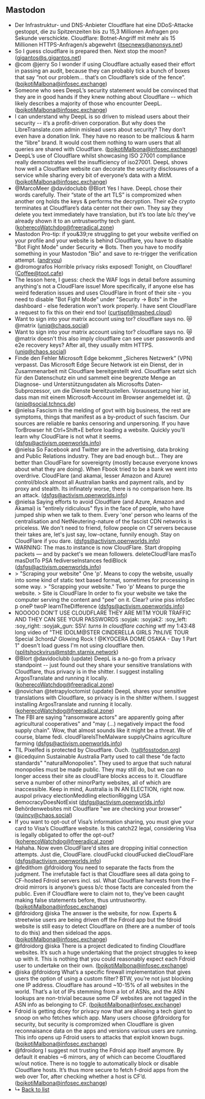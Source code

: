 ## Mastodon

- Der Infrastruktur- und DNS-Anbieter Cloudflare hat eine DDoS-Attacke gestoppt, die zu Spitzenzeiten bis zu 15,3 Millionen Anfragen pro Sekunde verschickte. Cloudflare: Botnet-Angriff mit mehr als 15 Millionen HTTPS-Anfragen/s abgewehrt ([itsecnews@anonsys.net](https://www.heise.de/news/Cloudflare-Botnet-Angriff-mit-mehr-als-15-Millionen-HTTPS-Anfragen-abgewehrt-7070519.html))
- So I guess cloudflare is prepared then. Next stop the moon? ([gigantos@s.gigantos.net](https://s.gigantos.net/@gigantos/108226202024020829))
- @com @jerry So I wonder if using Cloudflare actually eased their effort in passing an audit, because they can probably tick a bunch of boxes that say “not our problem… that’s on Cloudflare’s side of the fence”. ([bojkotiMalbona@infosec.exchange](https://infosec.exchange/@bojkotiMalbona/108221845275233039))
- Someone who sees DeepL’s security statement would be convinced that they are in good hands if they knew nothing about Cloudflare -- which likely describes a majority of those who encounter DeepL. ([bojkotiMalbona@infosec.exchange](https://infosec.exchange/@bojkotiMalbona/108219864107489894))
- I can understand why DeepL is so driven to mislead users about their security -- it’s a profit-driven corporation. But why does the LibreTranslate.com admin mislead users about security? They don’t even have a donation link. They have no reason to be malicious &amp; harm the “libre” brand. It would cost them nothing to warn users that all queries are shared with Cloudflare. ([bojkotiMalbona@infosec.exchange](https://infosec.exchange/@bojkotiMalbona/108219905100511124))
- DeepL’s use of Cloudflare whilst showcasing ISO 27001 compliance really demonstrates well the insufficiency of iso27001. DeepL shows how well a Cloudflare website can decorate the security disclosures of a service while sharing every bit of everyone’s data with a MitM. ([bojkotiMalbona@infosec.exchange](https://infosec.exchange/@bojkotiMalbona/108219851714554080))
- @MarcoMeer @davidoclubb @Blort Yes I have. DeepL chose their words carefully. Their “state of the art TLS” is compromized when another org holds the keys &amp; performs the decryption. Their e2e crypto terminates at Cloudflare’s data center not their own. They say they delete you text immediately have translation, but it’s too late b/c they’ve already shown it to an untrustworthy tech giant. ([koherecoWatchdog@freeradical.zone](https://freeradical.zone/@koherecoWatchdog/108219667424072240))
- Mastodon Pro-tip: if you&39;re struggling to get your website verified on your profile and your website is behind Cloudflare, you have to disable &quot;Bot Fight Mode&quot; under Security =&gt; Bots. Then you have to modify something in your Mastodon &quot;Bio&quot; and save to re-trigger the verification attempt. ([andryou](https://mastodon.social/@andryou/108218913202599968))
- @dromografos Horrible privacy risks exposed! Tonight, on Cloudflare! ([Coffee@toot.cafe](https://toot.cafe/@Coffee/108217640750755724))
- The lesson here, I guess: check the WAF logs in detail before assuming anything's not a CloudFlare issue! More specifically, if anyone else has weird federation issues and uses CloudFlare in front of their site - you need to disable "Bot Fight Mode" under "Security -&gt; Bots" in the dashboard - else federation won't work properly. I have sent CloudFlare a request to fix this on their end too! ([curtispf@mashed.cloud](https://social.mashed.cloud/@curtispf/108216873140742765))
- Want to sign into your matrix account using tor? cloudflare says no. 😿 @matrix ([uniq@chaos.social](https://chaos.social/@uniq/108214086529939675))
- Want to sign into your matrix account using tor? cloudflare says no. 😿 @matrix doesn't this also imply cloudflare can see user passwords and e2e recovery keys? After all, they usually mitm HTTPS. ([uniq@chaos.social](https://chaos.social/@uniq/108212400015010645))
- Finde den Fehler Microsoft Edge bekommt „Sicheres Netzwerk“ (VPN) verpasst. Das Microsoft Edge Secure Network ist ein Dienst, der in Zusammenarbeit mit Cloudflare bereitgestellt wird. Cloudflare setzt sich für den Datenschutz ein und sammelt eine begrenzte Menge an Diagnose- und Unterstützungsdaten als Microsofts Daten-Subprozessor, um die Dienste bereitzustellen. Voraussetzung hier ist, dass man mit einem Microsoft-Account im Browser angemeldet ist. 😜 ([snip@social.tchncs.de](https://social.tchncs.de/@snip/108210396250065663))
- @nielsa Fascism is the melding of govt with big business, the rest are symptoms, things that manifest as a by-product of such fascism. Our sources are reliable re banks censoring and unpersoning. If you have TorBrowser hit Ctrl+Shift+E before loading a website. Quickly you'll learn why CloudFlare is not what it seems. ([dsfgs@activism.openworlds.info](https://activism.openworlds.info/@dsfgs/108208651228597728))
- @nielsa So Facebook and Twitter are in the advertising, data broking and Public Relations industry. They are bad enough but… They are better than CloudFlare for sovereignty (mostly because everyone knows about what they are doing). When Fbook tried to be a bank we went into overdrive. CloudFlare (and akamai, lesser Amazon and Azure) control/block almost all Australian banks and payment rails, and by proxy and stealth. Its infinately worse, there is no comparison here. Its an attack. ([dsfgs@activism.openworlds.info](https://activism.openworlds.info/@dsfgs/108208413666886488))
- @nielsa Saying efforts to avoid Cloudflare (and Azure, Amazon and Akamai) is "entirely ridiculous" flys in the face of people, who have jumped ship when we talk to them. Every 'one' person who learns of the centralisation and NetNeutering-nature of the fascist CDN networks is priceless. We don't need to friend, follow people on Cf servers because their takes are, let's just say, low-octane, funnily enough. Stay on CloudFlare if you dare. ([dsfgs@activism.openworlds.info](https://activism.openworlds.info/@dsfgs/108208318525392690))
- WARNING: The mas.to instance is now CloudFlare. Start dropping packets — and by packet's we mean followers. deleteCloudFlare masTo masDotTo PSA fediverseInstances fediBlock ([dsfgs@activism.openworlds.info](https://activism.openworlds.info/@dsfgs/108205292785894671))
- &gt; "Scraping your website" One 'p'. Means to copy the website, usually into some kind of static text based format, sometimes for processing in some way. &gt; "Scrapping your website." Two 'p' Means to purge the website. &gt; Site is CloudFlare In order to fix your website we take the computer serving the content and "pee" on it. Clear? urine piss infoSec p oneP twoP learnTheDifference ([dsfgs@activism.openworlds.info](https://activism.openworlds.info/@dsfgs/108185625146031951))
- NOOOOO DON'T USE CLOUDFLARE THEY ARE MITM YOUR TRAFFIC AND THEY CAN SEE YOUR PASSWORDS :soyjak: :soyjak2: :soy_left: :soy_right: :soyjak_gun: SSV: *turns ln cloudflare caching* wtf my 1:43:48 long video of "THE IDOLM@STER CINDERELLA GIRLS 7thLIVE TOUR Special 3chord♪ Glowing Rock ! @KYOCERA DOME OSAKA - Day 1 Part 1" doesn't load guess I'm not using cloudflare then. ([splitshockvirus@mstdn.starnix.network](https://mstdn.starnix.network/@splitshockvirus/108184553476460073))
- @Blort @davidoclubb (update) DeepL is a no-go from a privacy standpoint -- just found out they share your sensitive translations with Cloudflare, thus privacy is in the shitter. I suggest installing ArgosTranslate and running it locally. ([koherecoWatchdog@freeradical.zone](https://freeradical.zone/@koherecoWatchdog/108183092593257572))
- @novichan @tetrapyloctomist (update) DeepL shares your sensitive translations with Cloudflare, so privacy is in the shitter w/them. I suggest installing ArgosTranslate and running it locally. ([koherecoWatchdog@freeradical.zone](https://freeradical.zone/@koherecoWatchdog/108183058285035581))
- The FBI are saying "ransomware actors" are apparently going after agricultural cooperatives" and "may (…) negatively impact the food supply chain". Wow, that almost sounds like it might be a threat. We of course, blame fedi. cloudFlareIsTheMalware supplyChains agriculture farming ([dsfgs@activism.openworlds.info](https://activism.openworlds.info/@dsfgs/108181640490400689))
- TIL Pixelfed is protected by Cloudflare. Ouch. ([ru@fosstodon.org](https://fosstodon.org/@ru/108181418478420297))
- @icedquinn Sustainable Australia Party used to call these "de facto standards" "naturalMonopolies". They used to argue that such natural monopolies must be made public. They may still do, but we can no longer access their site as cloudFlare blocks access to it. Cloudflare serve a number of other minorParty websites, all of which are inaccessible. Keep in mind, Australia is IN AN ELECTION, right now. auspol privacy electionMeddling electionRigging USA democracyDoesNotExist ([dsfgs@activism.openworlds.info](https://activism.openworlds.info/@dsfgs/108181111698479070))
- Behördenwebsites mit Cloudflare "we are checking your browser" ([quincy@chaos.social](https://chaos.social/@quincy/108179883508136249))
- If you want to opt-out of Visa’s information sharing, you must give your card to Visa’s Cloudflare website. Is this catch22 legal, considering Visa is legally obligated to offer the opt-out? ([koherecoWatchdog@freeradical.zone](https://freeradical.zone/@koherecoWatchdog/108176690207008793))
- Hahaha. Now even CloudFlare'd sites are dropping initial connection attempts. Just die, CloudFlare. cloudFuckd cloudFucked dieCloudFlare ([dsfgs@activism.openworlds.info](https://activism.openworlds.info/@dsfgs/108174798782492937))
- @fedithom @fdroidorg You need to separate the facts from the judgment. The irrefutable fact is that Cloudflare sees all data going to CF-hosted Fdroid servers incl. ssl. What Cloudflare harvests from the F-droid mirrors is anyone’s guess b/c those facts are concealed from the public. Even if Cloudflare were to claim not to, they’ve been caught making false statements before, thus untrustworthy. ([bojkotiMalbona@infosec.exchange](https://infosec.exchange/@bojkotiMalbona/108168770251173981))
- @fdroidorg @iska The answer is the website, for now. Experts &amp; streetwise users are being driven off the Fdroid app but the fdroid website is still easy to detect Cloudflare on (there are a number of tools to do this) and then sideload the apps. ([bojkotiMalbona@infosec.exchange](https://infosec.exchange/@bojkotiMalbona/108168857872534511))
- @fdroidorg @iska There is a project dedicated to finding Cloudflare websites. It’s such a huge undertaking that the project struggles to keep up with it. This is nothing that you could reasonably expect each Fdroid user to undertake on their own. ([bojkotiMalbona@infosec.exchange](https://infosec.exchange/@bojkotiMalbona/108168878863849485))
- @iska @fdroidorg What’s a specific firewall implementation that gives users the option of using a custom filter? BTW, you’re not just blocking one IP address. Cloudflare has around ~10-15% of all websites in the world. That’s a lot of IPs stemming from a lot of ASNs, and the ASN lookups are non-trivial because some CF websites are not tagged in the ASN info as belonging to CF. ([bojkotiMalbona@infosec.exchange](https://infosec.exchange/@bojkotiMalbona/108168867633647833))
- Fdroid is getting dicey for privacy now that are allowing a tech giant to snoop on who fetches which app. Many users choose @fdroidorg for security, but security is compromized when Cloudflare is given reconnaisance data on the apps and versions various users are running. This info opens up Fdroid users to attacks that exploit known bugs. ([bojkotiMalbona@infosec.exchange](https://infosec.exchange/@bojkotiMalbona/108165961277908385))
- @fdroidorg I suggest not trusting the Fdroid app itself anymore. By default it enables ~6 mirrors, any of which can become Cloudflared w/out notice. There is no toggle to automatically block or disable Cloudflare hosts. It’s thus more secure to fetch f-droid apps from the web over Tor, after checking whether a host is CF’d. ([bojkotiMalbona@infosec.exchange](https://infosec.exchange/@bojkotiMalbona/108166039629460241))
- ↳ [Back to list](../people/)
